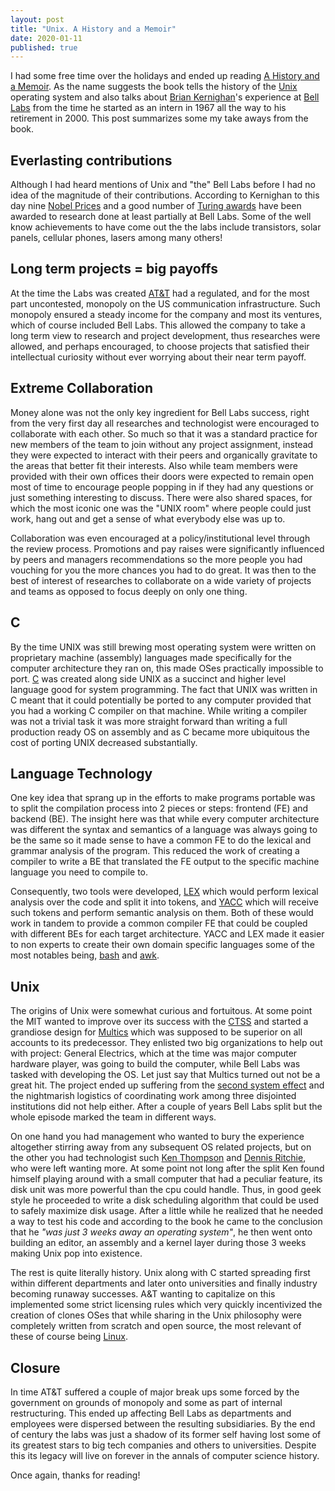 ```yaml
---
layout: post
title: "Unix. A History and a Memoir"
date: 2020-01-11
published: true
---
```


I had some free time over the holidays and ended up reading [A History and a Memoir](https://www.amazon.com/dp/1695978552). As the name suggests the book tells the history of the [Unix](https://en.wikipedia.org/wiki/Unix) operating system and also talks about [Brian Kernighan](https://en.wikipedia.org/wiki/Brian_Kernighan)'s experience at [Bell Labs](https://en.wikipedia.org/wiki/Bell_Labs) from the time he started as an intern in 1967 all the way to his retirement in 2000. This post summarizes some my take aways from the book.

## Everlasting contributions
Although I had heard mentions of Unix and "the" Bell Labs before I had no idea of the magnitude of their contributions. According to Kernighan to this day nine [Nobel Prices](https://en.wikipedia.org/wiki/Nobel_Prize) and a good number of [Turing awards](https://en.wikipedia.org/wiki/Turing_Award) have been awarded to research done at least partially at Bell Labs. Some of the well know achievements to have come out the the labs include transistors, solar panels, cellular phones, lasers among many others!

## Long term projects = big payoffs
At the time the Labs was created [AT&T](https://en.wikipedia.org/wiki/AT%26T) had a regulated, and for the most part uncontested, monopoly on the US communication infrastructure. Such monopoly ensured a steady income for the company and most its ventures, which of course included Bell Labs. This allowed the company to take a long term view to research and project development, thus researches were allowed, and perhaps encouraged, to choose projects that satisfied their intellectual curiosity without ever worrying about their near term payoff.

## Extreme Collaboration
Money alone was not the only key ingredient for Bell Labs success, right from the very first day all researches and technologist were encouraged to collaborate with each other. So much so that it was a standard practice for new members of the team to join without any project assignment, instead they were expected to interact with their peers and organically gravitate to the areas that better fit their interests. Also while team members were provided with their own offices their doors were expected to remain open most of time to encourage people popping in if they had any questions or just something interesting to discuss. There were also shared spaces, for which the most iconic one was the "UNIX room" where people could just work, hang out and get a sense of what everybody else was up to. 

Collaboration was even encouraged at a policy/institutional level through the review process. Promotions and pay raises were significantly influenced by peers and managers recommendations so the more people you had vouching for you the more chances you had to do great. It was then to the best of interest of researches to collaborate on a wide variety of projects and teams as opposed to focus deeply on only one thing.

## C 
By the time UNIX was still brewing most operating system were written on proprietary machine (assembly) languages made specifically for the computer architecture they ran on, this made OSes practically impossible to port. [C](https://en.wikipedia.org/wiki/C_programming_language) was created along side UNIX as a succinct and higher level language good for system programming. The fact that UNIX was written in C meant that it could potentially be ported to any computer provided that you had a working C compiler on that machine. While writing a compiler was not a trivial task it was more straight forward than writing a full production ready OS on assembly and as C became more ubiquitous the cost of porting UNIX decreased substantially.  

## Language Technology
One key idea that sprang up in the efforts to make programs portable was to split the compilation process into 2 pieces or steps: frontend (FE) and backend (BE). The insight here was that while every computer architecture was different the syntax and semantics of a language was always going to be the same so it made sense to have a common FE to do the lexical and grammar analysis of the program. This reduced the work of creating a compiler to write a BE that translated the FE output to the specific machine language you need to compile to. 

Consequently, two tools were developed, [LEX](https://en.wikipedia.org/wiki/Lex_(software)) which would perform lexical analysis over the code and split it into tokens, and [YACC](https://en.wikipedia.org/wiki/Yacc) which will receive such tokens and perform semantic analysis on them. Both of these would work in tandem to provide a common compiler FE that could be coupled with different BEs for each target architecture. YACC and LEX made it easier to non experts to create their own domain specific languages some of the most notables being, [bash](https://en.wikipedia.org/wiki/Bash_(Unix_shell)) and [awk](https://en.wikipedia.org/wiki/AWK).

## Unix
The origins of Unix were somewhat curious and fortuitous. At some point the MIT wanted to improve over its success with the [CTSS](https://en.wikipedia.org/wiki/Compatible_Time-Sharing_System) and started a grandiose design for [Multics](https://en.wikipedia.org/wiki/Multics) which was supposed to be superior on all accounts to its predecessor. They enlisted two big organizations to help out with project: General Electrics, which at the time was major computer hardware player, was going to build the computer, while Bell Labs was tasked with developing the OS. Let just say that Multics turned out not be a great hit. The project ended up suffering from the [second system effect](https://en.wikipedia.org/wiki/Second-system_effect) and the nightmarish logistics of coordinating work among three disjointed institutions did not help either. After a couple of years Bell Labs split but the whole episode marked the team in different ways.

On one hand you had management who wanted to bury the experience altogether stirring away from any subsequent OS related projects, but on the other you had technologist such [Ken Thompson](https://en.wikipedia.org/wiki/Ken_Thompson) and [Dennis Ritchie](https://en.wikipedia.org/wiki/Dennis_Ritchie), who were left wanting more. At some point not long after the split Ken found himself playing around with a small computer that had a peculiar feature, its disk unit was more powerful than the cpu could handle. Thus, in good geek style he proceeded to write a disk scheduling algorithm that could be used to safely maximize disk usage. After a little while he realized that he needed a way to test his code and according to the book he came to the conclusion that he *"was just 3 weeks away an operating system"*, he then went onto building an editor, an assembly and a kernel layer during those 3 weeks making Unix pop into existence.

The rest is quite literally history. Unix along with C started spreading first within different departments and later onto universities and finally industry becoming runaway successes. A&T wanting to capitalize on this implemented some strict licensing rules which very quickly incentivized the creation of clones OSes that while sharing in the Unix philosophy were completely written from scratch and open source, the most relevant of these of course being [Linux](https://en.wikipedia.org/wiki/Linux).

## Closure
In time AT&T suffered a couple of major break ups some forced by the government on grounds of monopoly and some as part of internal restructuring. This ended up affecting Bell Labs as departments and employees were dispersed between the resulting subsidiaries. By the end of century the labs was just a shadow of its former self having lost some of its greatest stars to big tech companies and others to universities. Despite this its legacy will live on forever in the annals of computer science history.

Once again, thanks for reading!